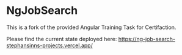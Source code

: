 # NgJobSearch

This is a fork of the provided Angular Training Task for Certifaction. 

Please find the current state deployed here: 
https://ng-job-search-stephansinns-projects.vercel.app/
